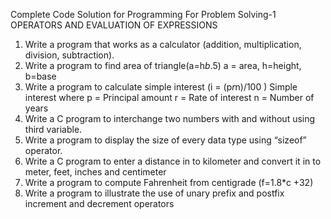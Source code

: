 Complete Code Solution for Programming For Problem Solving-1
OPERATORS AND EVALUATION OF EXPRESSIONS
1. Write a program that works as a calculator (addition,
multiplication, division, subtraction).
2. Write a program to find area of triangle(a=h*b*.5)
 a = area, h=height, b=base
3. Write a program to calculate simple interest (i = (p*r*n)/100
)
Simple interest where p = Principal amount r = Rate of
interest
n = Number of years
4. Write a C program to interchange two numbers with and
without using third variable.
5. Write a program to display the size of every data type using
“sizeof” operator.
6. Write a C program to enter a distance in to kilometer and
convert it in to meter, feet, inches and centimeter
7. Write a program to compute Fahrenheit from centigrade
(f=1.8*c +32)
8. Write a program to illustrate the use of unary prefix and
postfix increment and decrement operators
